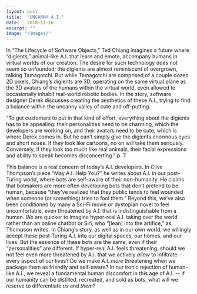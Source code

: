 ```yaml
---
layout: post
title:  "UNCANNY A.I."
date:   2018-11-16
excerpt: ""
image: "/images/"
---
```


In “The Lifecycle of Software Objects,” Ted Chiang imagines a future where “digients,” animal-like A.I. that learn and emote, accompany humans in virtual worlds of our creation. The desire for such technology does not seem so unfounded; the digients are almost reminiscent of overgrown, talking Tamagotchi. But while Tamagotchi are comprised of a couple dozen 2D pixels, Chiang’s digients are 3D, operating on the same virtual plane as the 3D avatars of the humans within the virtual world, even allowed to occasionally inhabit real-world robotic bodies. In the story, software designer Derek discusses creating the aesthetics of these A.I., trying to find a balance within the uncanny valley of cute and off-putting. 

“To get customers to put in that kind of effort, everything about the digients has to be appealing: their personalities need to be charming, which the developers are working on, and their avatars need to be cute, which is where Derek comes in. But he can’t simply give the digients enormous eyes and short noses. If they look like cartoons, no on will take them seriously. Conversely, if they look too much like real animals, their facial expressions and ability to speak becomes disconcerting.” p. 7

This balance is a real concern of today’s A.I. developers. In Clive Thompson’s piece “May A.I. Help You?” he writes about A.I. in our post-Turing world, where bots are self-aware of their non-humanity. He claims that botmakers are more often developing bots that don’t pretend to be human, because “they’ve realized that they public tends to feel wounded when someone (or something) tries to fool them.” Beyond this, we’ve also been conditioned by many a Sci-Fi movie or dystopian novel to feel uncomfortable, even threatened by A.I. that is indistinguishable from a human. We are quicker to imagine hyper-real A.I. taking over the world rather than an online chatbot or Siri, who “[lean] into the artifice,” as Thompson writes. In Chiang’s story, as well as in our own world, we willingly accept these post-Turing A.I. into our digital spaces, our homes, and our lives. But the essence of these bots are the same, even if their “personalities” are different. If hyper-real A.I. feels threatening, should we not feel even more threatened by A.I. that we actively *allow* to infiltrate every aspect of our lives? Do we make A.I. *more* threatening when we package them as friendly and self-aware? In our ironic rejection of human-like A.I., we reveal a fundamental human discomfort in this age of A.I. -- if our humanity can be distilled, recreated, and sold as bots, what will we reserve to differentiate *us* and *them*?
